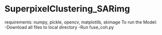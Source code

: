 # SuperpixelClustering_SARimg
requirements: numpy, pickle, opencv, matplotlib, skimage
To run the Model:
-Download all files to local directory
-Run fuse_coh.py
